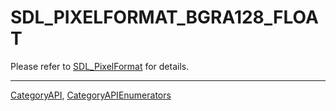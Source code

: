 # SDL_PIXELFORMAT_BGRA128_FLOAT

Please refer to [SDL_PixelFormat](SDL_PixelFormat) for details.

----
[CategoryAPI](CategoryAPI), [CategoryAPIEnumerators](CategoryAPIEnumerators)

